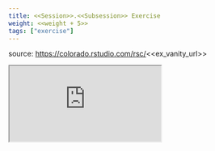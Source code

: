 ```yaml
---
title: <<Session>>.<<Subsession>> Exercise
weight: <<weight + 5>>
tags: ["exercise"]
---
```


source: https://colorado.rstudio.com/rsc/<<ex_vanity_url>>

<div class="resp-container-learnr" class="cssload-loader">
  <div class="cssload-loader">
    <div class="cssload-inner cssload-one"></div>
    <div class="cssload-inner cssload-two"></div>
    <div class="cssload-inner cssload-three"></div>
  </div>
  <iframe 
    src="https://colorado.rstudio.com/rsc/<<ex_vanity_url>>" 
    class="resp-iframe-learnr" 
    gesture="media"  allowfullscreen>
  </iframe>
</div>




